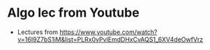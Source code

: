 # Algo lec from Youtube

* Lectures from https://www.youtube.com/watch?v=16I9Z7bS1iM&list=PLRx0vPvlEmdDHxCvAQS1_6XV4deOwfVrz
